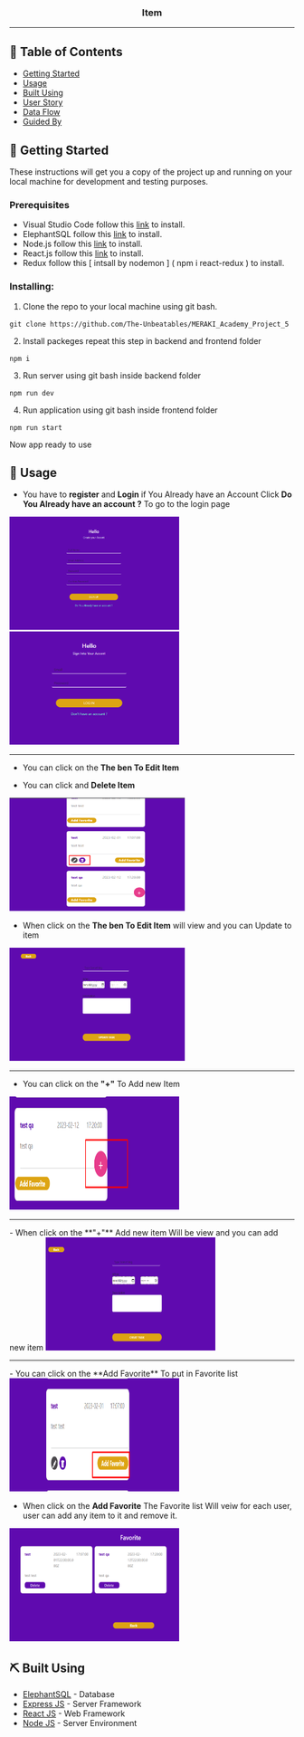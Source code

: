 

<h3 align="center">Item</h3>

---



## 📝 Table of Contents


- [Getting Started](#getting_started)
- [Usage](#usage)
- [Built Using](#built_using)
- [User Story](#user_story)
- [Data Flow](#data_flow)
- [Guided By](#guided_by)



## 🏁 Getting Started <a name = "getting_started"></a>

These instructions will get you a copy of the project up and running on your local machine for development and testing purposes.

### Prerequisites

- Visual Studio Code follow this <a href='https://code.visualstudio.com/'>link</a> to install.
- ElephantSQL follow this <a href='https://customer.elephantsql.com/login'>link</a> to install.
- Node.js follow this <a href='https://nodejs.org/en/'>link</a> to install.
- React.js follow this <a href='https://https://reactjs.org/'>link</a> to install.
- Redux follow this [ intsall by nodemon ] ( npm i react-redux ) to install.

### Installing:

1. Clone the repo to your local machine using git bash.

```
git clone https://github.com/The-Unbeatables/MERAKI_Academy_Project_5
```

2. Install packeges repeat this step in backend and frontend folder

```
npm i
```

3. Run server using git bash inside backend folder

```
npm run dev
```

4. Run application using git bash inside frontend folder

```
npm run start
```

Now app ready to use

## 🎈 Usage <a name="usage"></a>


- You have to **register** and **Login** if You Already have an Account Click **Do You Already have an account ?** To go to the login page

<img height=200px width=300px src="./frontend/public/Register.png" alt="Register">
<img height=200px width=300px src="./frontend/public/Login.png" alt="Login">


<hr>

- You can click on the **The ben To Edit Item**

- You can click and **Delete Item**

<img height=200px width=310px src="./frontend/public/UpdateAndDelete.png" alt="Delete">


- When click on the **The ben To Edit Item** will view and you can Update to item
<img height=200px width=310px src="./frontend/public/Update Task.png" alt="Update Task">

<hr>

- You can click on the **"+"** To Add new Item

<img height=200px width=300px src="./frontend/public/Add item.png" alt="item">
<hr>
- When click on the **"+"** Add new item Will be view and you can add new item
<img height=200px width=300px src="./frontend/public/new item.png" alt="item">




<hr>
- You can click on the **Add Favorite** To put in Favorite list

<img height=200px width=300px src="./frontend/public/favorite.png" alt="favorite">

- When click on the **Add Favorite** The Favorite list Will veiw for each user, user can add any item to it and remove it.

<img height=200px width=300px src="./frontend/public/favorite List.png" alt="favorite List">


## ⛏️ Built Using <a name = "built_using"></a>

- [ElephantSQL](https://customer.elephantsql.com/login) - Database
- [Express JS](https://expressjs.com/) - Server Framework
- [React JS](https://https://reactjs.org/) - Web Framework
- [Node JS](https://nodejs.org/en/) - Server Environment





